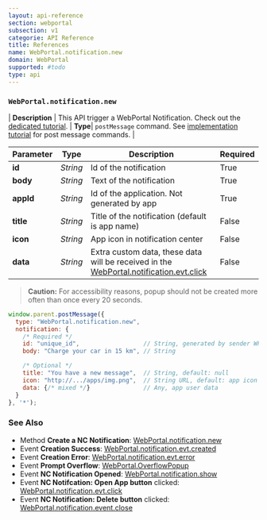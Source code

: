 ```yaml
---
layout: api-reference
section: webportal
subsection: v1
categorie: API Reference
title: References
name: WebPortal.notification.new
domain: WebPortal
supported: #todo
type: api
---
```



### `WebPortal.notification.new`


| **Description** | This API trigger a WebPortal Notification. Check out the [dedicated tutorial]({{site.baseurl}}/webportal/v1/interactivity/notification/#article).
| **Type**| `postMessage` command. See [implementation tutorial]({{site.baseurl}}/webportal/v1/application/events/#article) for post message commands. |

| **Parameter** | **Type** | **Description** | **Required**|
|-----|-----|-----|-----|
|**id**|*String*|Id of the notification|True|
|**body**|*String*|Text of the notification|True|
|**appId**|*String*|Id of the application. Not generated by app|True|
|**title**|*String*|Title of the notification (default is app name)|False|
|**icon**|*String*|App icon in notification center|False|
|**data**|*String*|Extra custom data, these data will be received in the [WebPortal.notification.evt.click]({{site.baseurl}}/webportal/v1/api-reference/webportal-notification-evt-click#article)|False|

>**Caution:** For accessibility reasons, popup should not be created more often than once every 20 seconds.


```js
window.parent.postMessage({
  type: "WebPortal.notification.new",
  notification: {
    /* Required */
    id: "unique_id",                  // String, generated by sender WP App
    body: "Charge your car in 15 km", // String

    /* Optional */
    title: "You have a new message",  // String, default: null
    icon: "http://.../apps/img.png",  // String URL, default: app icon
    data: {/* mixed */}               // Any, app user data
  }
}, '*');
```

### See Also

- Method **Create a NC Notification**: [WebPortal.notification.new]({{site.baseurl}}/webportal/v1/api-reference/webportal-notification-new.html#article)
- Event **Creation Success**: [WebPortal.notification.evt.created]({{site.baseurl}}/webportal/v1/api-reference/webportal-notification-evt-created.html#article)
- Event **Creation Error**: [WebPortal.notification.evt.error]({{site.baseurl}}/webportal/v1/api-reference/webportal-notification-evt-error.html#article)
- Event **Prompt Overflow**: [WebPortal.OverflowPopup]({{site.baseurl}}/webportal/v1/api-reference/webportal-overflowpopup#article)
- Event **NC Notification Opened**: [WebPortal.notification.show]({{site.baseurl}}/webportal/v1/api-reference/webportal-notification-show.html#article)
- Event **NC Notifcation: Open App button** clicked: [WebPortal.notification.evt.click]({{site.baseurl}}/webportal/v1/api-reference/webportal-notification-evt-click#article)
- Event **NC Notification: Delete button** clicked: [WebPortal.notification.event.close]({{site.baseurl}}/webportal/v1/api-reference/webportal-notification-evt-close.html#article)